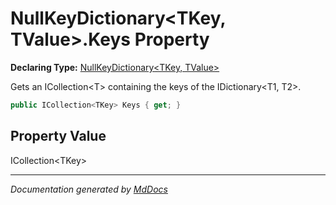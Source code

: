 ﻿# NullKeyDictionary\<TKey, TValue\>.Keys Property

**Declaring Type:** [NullKeyDictionary\<TKey, TValue\>](../index.md)

Gets an ICollection\<T\> containing the keys of the IDictionary\<T1, T2\>.

```csharp
public ICollection<TKey> Keys { get; }
```

## Property Value

ICollection\<TKey\>

___

*Documentation generated by [MdDocs](https://github.com/ap0llo/mddocs)*

